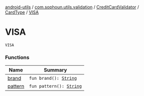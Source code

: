 [android-utils](../../../../index.md) / [com.sophoun.utils.validation](../../../index.md) / [CreditCardValidator](../../index.md) / [CardType](../index.md) / [VISA](./index.md)

# VISA

`VISA`

### Functions

| Name | Summary |
|---|---|
| [brand](brand.md) | `fun brand(): `[`String`](https://kotlinlang.org/api/latest/jvm/stdlib/kotlin/-string/index.html) |
| [pattern](pattern.md) | `fun pattern(): `[`String`](https://kotlinlang.org/api/latest/jvm/stdlib/kotlin/-string/index.html) |
